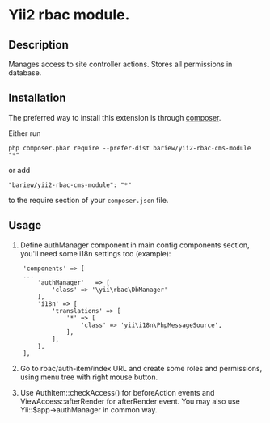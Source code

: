 Yii2 rbac module.
===================

Description
-----------

Manages access to site controller actions.
Stores all permissions in database.


Installation
------------

The preferred way to install this extension is through [composer](http://getcomposer.org/download/).

Either run

```
php composer.phar require --prefer-dist bariew/yii2-rbac-cms-module "*"
```

or add

```
"bariew/yii2-rbac-cms-module": "*"
```

to the require section of your `composer.json` file.


Usage
-----

1. Define authManager component in main config components section, you'll need some i18n settings too (example):
```
    'components' => [
    ...
        'authManager'   => [
            'class' => '\yii\rbac\DbManager'
        ],
        'i18n' => [
            'translations' => [
                '*' => [
                    'class' => 'yii\i18n\PhpMessageSource',
                ],
            ],
        ],
    ],
```

2. Go to rbac/auth-item/index URL and create some roles and permissions, using menu tree with right mouse button.

3. Use AuthItem::checkAccess() for beforeAction events and ViewAccess::afterRender for afterRender event.
You may also use Yii::$app->authManager in common way.

